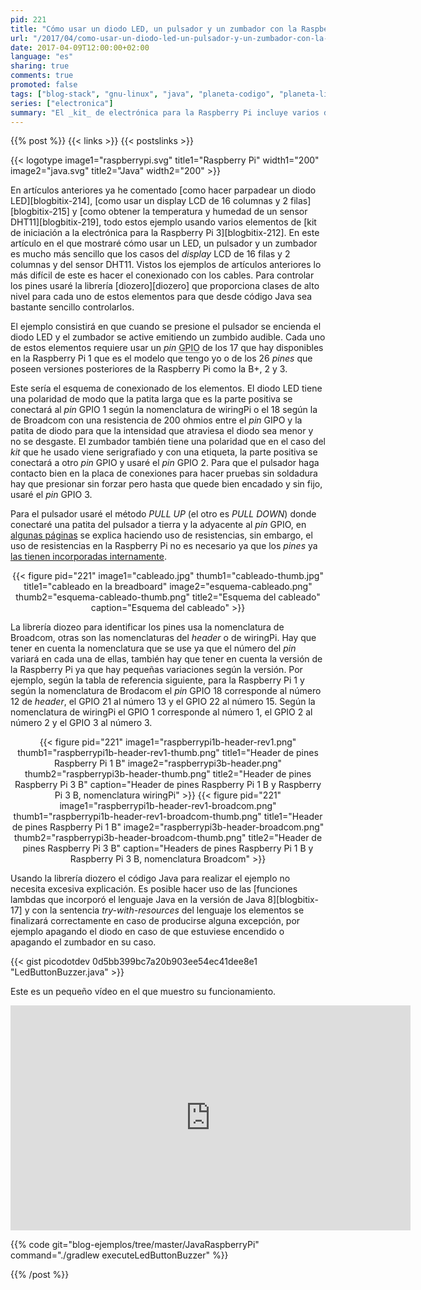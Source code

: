 ```yaml
---
pid: 221
title: "Cómo usar un diodo LED, un pulsador y un zumbador con la Raspberry Pi y Java"
url: "/2017/04/como-usar-un-diodo-led-un-pulsador-y-un-zumbador-con-la-raspberry-pi-y-java/"
date: 2017-04-09T12:00:00+02:00
language: "es"
sharing: true
comments: true
promoted: false
tags: ["blog-stack", "gnu-linux", "java", "planeta-codigo", "planeta-linux", "programacion"]
series: ["electronica"]
summary: "El _kit_ de electrónica para la Raspberry Pi incluye varios dispositivos controlables con lo _pines_ GPIO. En el caso de este ejemplo usaré un diodo LED, un zumbador y un pulsador para crear un ejemplo en el que el diodo LED se enciendan y el zumbador emita un sonido cuando el pulsador se active."
---
```


{{% post %}}
{{< links >}}
{{< postslinks >}}

{{< logotype image1="raspberrypi.svg" title1="Raspberry Pi" width1="200" image2="java.svg" title2="Java" width2="200" >}}

En artículos anteriores ya he comentado [como hacer parpadear un diodo LED][blogbitix-214], [como usar un display LCD de 16 columnas y 2 filas][blogbitix-215] y [como obtener la temperatura y humedad de un sensor DHT11][blogbitix-219], todo estos ejemplo usando varios elementos de [kit de iniciación a la electrónica para la Raspberry Pi 3][blogbitix-212]. En este artículo en el que mostraré cómo usar un LED, un pulsador y un zumbador es mucho más sencillo que los casos del _display_ LCD de 16 filas y 2 columnas y del sensor DHT11. Vistos los ejemplos de artículos anteriores lo más difícil de este es hacer el conexionado con los cables. Para controlar los pines usaré la librería [diozero][diozero] que proporciona clases de alto nivel para cada uno de estos elementos para que desde código Java sea bastante sencillo controlarlos.

El ejemplo consistirá en que cuando se presione el pulsador se encienda el diodo LED y el zumbador se active emitiendo un zumbido audible. Cada uno de estos elementos requiere usar un _pin_ <abbr title="General Purpose Input Output">GPIO</abbr> de los 17 que hay disponibles en la Raspberry Pi 1 que es el modelo que tengo yo o de los 26 _pines_ que poseen versiones posteriores de la Raspberry Pi como la B+, 2 y 3.

Este sería el esquema de conexionado de los elementos. El diodo LED tiene una polaridad de modo que la patita larga que es la parte positiva se conectará al _pin_ GPIO 1 según la nomenclatura de wiringPi o el 18 según la de Broadcom con una resistencia de 200 ohmios entre el _pin_ GIPO y la patita de diodo para que la intensidad que atraviesa el diodo sea menor y no se desgaste. El zumbador también tiene una polaridad que en el caso del _kit_ que he usado viene serigrafiado y con una etiqueta, la parte positiva se conectará a otro _pin_ GPIO y usaré el _pin_ GPIO 2. Para que el pulsador haga contacto bien en la placa de conexiones para hacer pruebas sin soldadura hay que presionar sin forzar pero hasta que quede bien encadado y sin fijo, usaré el _pin_ GPIO 3.

Para el pulsador usaré el método _PULL UP_ (el otro es _PULL DOWN_) donde conectaré una patita del pulsador a tierra y la adyacente al _pin_ GPIO, en [algunas páginas](https://grantwinney.com/using-pullup-and-pulldown-resistors-on-the-raspberry-pi/) se explica haciendo uso de resistencias, sin embargo, el uso de resistencias en la Raspberry Pi no es necesario ya que los _pines_ ya [las tienen incorporadas internamente](https://projects.drogon.net/raspberry-pi/wiringpi/special-pin-functions/).

<div class="media" style="text-align: center;">
    {{< figure pid="221"
        image1="cableado.jpg" thumb1="cableado-thumb.jpg" title1="cableado en la breadboard"
        image2="esquema-cableado.png" thumb2="esquema-cableado-thumb.png" title2="Esquema del cableado"
        caption="Esquema del cableado" >}}
</div>

La librería diozeo para identificar los pines usa la nomenclatura de Broadcom, otras son las nomenclaturas del _header_ o de wiringPi. Hay que tener en cuenta la nomenclatura que se use ya que el número del _pin_ variará en cada una de ellas, también hay que tener en cuenta la versión de la Raspberry Pi ya que hay pequeñas variaciones según la versión. Por ejemplo, según la tabla de referencia siguiente, para la Raspberry Pi 1 y según la nomenclatura de Brodacom el _pin_ GPIO 18 corresponde al número 12 de _header_, el GPIO 21 al número 13 y el GPIO 22 al número 15. Según la nomenclatura de wiringPi el GPIO 1 corresponde al número 1, el GPIO 2 al número 2 y el GPIO 3 al número 3.

<div class="media" style="text-align: center;">
    {{< figure pid="221"
        image1="raspberrypi1b-header-rev1.png" thumb1="raspberrypi1b-header-rev1-thumb.png" title1="Header de pines Raspberry Pi 1 B"
        image2="raspberrypi3b-header.png" thumb2="raspberrypi3b-header-thumb.png" title2="Header de pines Raspberry Pi 3 B"
        caption="Header de pines Raspberry Pi 1 B y Raspberry Pi 3 B, nomenclatura wiringPi" >}}
    {{< figure pid="221"
        image1="raspberrypi1b-header-rev1-broadcom.png" thumb1="raspberrypi1b-header-rev1-broadcom-thumb.png" title1="Header de pines Raspberry Pi 1 B"
        image2="raspberrypi3b-header-broadcom.png" thumb2="raspberrypi3b-header-broadcom-thumb.png" title2="Header de pines Raspberry Pi 3 B"
        caption="Headers de pines Raspberry Pi 1 B y Raspberry Pi 3 B, nomenclatura Broadcom" >}}
</div>

Usando la librería diozero el código Java para realizar el ejemplo no necesita excesiva explicación. Es posible hacer uso de las [funciones lambdas que incorporó el lenguaje Java en la versión de Java 8][blogbitix-17] y con la sentencia _try-with-resources_ del lenguaje los elementos se finalizará correctamente en caso de producirse alguna excepción, por ejemplo apagando el diodo en caso de que estuviese encendido o apagando el zumbador en su caso.

{{< gist picodotdev 0d5bb399bc7a20b903ee54ec41dee8e1 "LedButtonBuzzer.java" >}}

Este es un pequeño vídeo en el que muestro su funcionamiento.

<div class="video-post" style="text-align: center;">
  <iframe width="640" height="360" src="https://www.youtube.com/embed/jaqMi53pjf0" frameborder="0" allowfullscreen></iframe>
</div>

{{% code git="blog-ejemplos/tree/master/JavaRaspberryPi" command="./gradlew executeLedButtonBuzzer" %}}

{{% /post %}}
